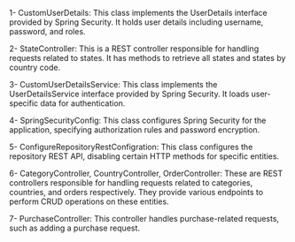 1- CustomUserDetails: This class implements the UserDetails interface provided by Spring Security. It holds user details including username, password, and roles.

2- StateController: This is a REST controller responsible for handling requests related to states. It has methods to retrieve all states and states by country code.

3- CustomUserDetailsService: This class implements the UserDetailsService interface provided by Spring Security. It loads user-specific data for authentication.

4- SpringSecurityConfig: This class configures Spring Security for the application, specifying authorization rules and password encryption.

5- ConfigureRepositoryRestConfigration: This class configures the repository REST API, disabling certain HTTP methods for specific entities.

6- CategoryController, CountryController, OrderController: These are REST controllers responsible for handling requests related to categories, countries, and orders respectively. They provide various endpoints to perform CRUD operations on these entities.

7-  PurchaseController: This controller handles purchase-related requests, such as adding a purchase request.
